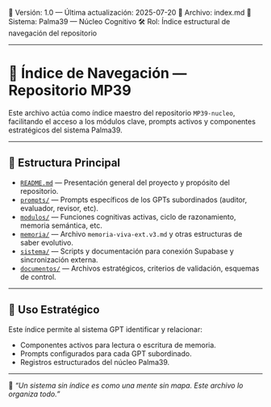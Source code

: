 🔖 Versión: 1.0 — Última actualización: 2025-07-20
📁 Archivo: index.md
🧠 Sistema: Palma39 — Núcleo Cognitivo
🛠️ Rol: Índice estructural de navegación del repositorio

---

# 🧭 Índice de Navegación — Repositorio MP39

Este archivo actúa como índice maestro del repositorio `MP39-nucleo`, facilitando el acceso a los módulos clave, prompts activos y componentes estratégicos del sistema Palma39.

---

## 📂 Estructura Principal

- [`README.md`](README.md) — Presentación general del proyecto y propósito del repositorio.
- [`prompts/`](prompts/) — Prompts específicos de los GPTs subordinados (auditor, evaluador, revisor, etc).
- [`modulos/`](modulos/) — Funciones cognitivas activas, ciclo de razonamiento, memoria semántica, etc.
- [`memoria/`](memoria/) — Archivo `memoria-viva-ext.v3.md` y otras estructuras de saber evolutivo.
- [`sistema/`](sistema/) — Scripts y documentación para conexión Supabase y sincronización externa.
- [`documentos/`](documentos/) — Archivos estratégicos, criterios de validación, esquemas de control.

---

## 🧠 Uso Estratégico

Este índice permite al sistema GPT identificar y relacionar:
- Componentes activos para lectura o escritura de memoria.
- Prompts configurados para cada GPT subordinado.
- Registros estructurados del núcleo Palma39.

---

📌 *“Un sistema sin índice es como una mente sin mapa. Este archivo lo organiza todo.”*
